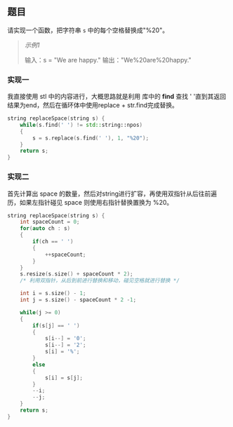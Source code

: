 ## 题目

请实现一个函数，把字符串 `s` 中的每个空格替换成"%20"。

> *示例1*
>
> 输入：s = "We are happy."
> 输出："We%20are%20happy."



### 实现一

我直接使用 stl 中的内容进行，大概思路就是利用 <algorithm> 库中的 **find** 查找 ' '直到其返回结果为end，然后在循环体中使用replace + str.find完成替换。

```c++
string replaceSpace(string s) {
    while(s.find(' ') != std::string::npos)
    {
        s = s.replace(s.find(' '), 1, "%20");
    }
    return s;
}
```



### 实现二

首先计算出 space 的数量，然后对string进行扩容，再使用双指针从后往前遍历，如果左指针碰见 space 则使用右指针替换置换为 %20。

```c++
string replaceSpace(string s) {
    int spaceCount = 0;
    for(auto ch : s)
    {
        if(ch == ' ')
        {
            ++spaceCount;
        }
    }
    s.resize(s.size() + spaceCount * 2);
    /* 利用双指针，从后到前进行替换和移动，碰见空格就进行替换 */

    int i = s.size() - 1;
    int j = s.size() - spaceCount * 2 -1;

    while(j >= 0)
    {
        if(s[j] == ' ')
        {
            s[i--] = '0';
            s[i--] = '2';
            s[i] = '%';
        }
        else
        {
            s[i] = s[j];
        }
        --i;
        --j;
    }
    return s;
}
```

